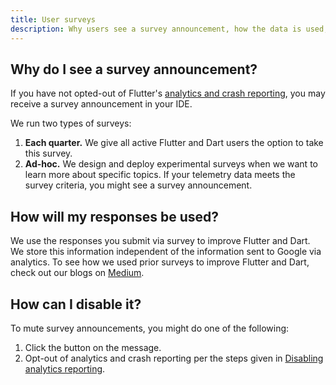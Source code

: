 ```yaml
---
title: User surveys
description: Why users see a survey announcement, how the data is used, and how to disable.
---
```


## Why do I see a survey announcement?
If you have not opted-out of Flutter's 
[analytics and crash reporting](/reference/crash-reporting), 
you may receive a survey announcement in your IDE. 

We run two types of surveys:
1. **Each quarter.** We give all active Flutter and Dart users
  the option to take this survey.
2. **Ad-hoc.** We design and deploy experimental surveys
  when we want to learn more about specific topics. 
  If your telemetry data meets the survey criteria,
  you might see a survey announcement. 

## How will my responses be used?

We use the responses you submit via survey to improve 
Flutter and Dart. We store this information independent 
of the information sent to Google via analytics.
To see how we used prior surveys to improve Flutter and Dart,
check out our blogs on [Medium][]. 

## How can I disable it?

To mute survey announcements, you might do one of the following:

1. Click the button on the message.
2. Opt-out of analytics and crash reporting per the steps
  given in
  [Disabling 
analytics reporting](/reference/crash-reporting#disabling-analytics-reporting).

[Medium]: {{site.flutter-medium}}search?q=survey
